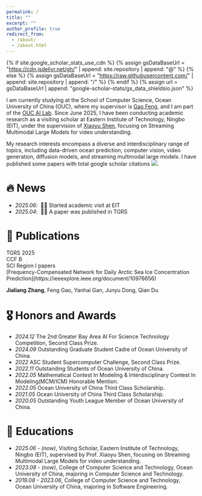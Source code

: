 ```yaml
---
permalink: /
title: ""
excerpt: ""
author_profile: true
redirect_from: 
  - /about/
  - /about.html
---
```


{% if site.google_scholar_stats_use_cdn %}
{% assign gsDataBaseUrl = "https://cdn.jsdelivr.net/gh/" | append: site.repository | append: "@" %}
{% else %}
{% assign gsDataBaseUrl = "https://raw.githubusercontent.com/" | append: site.repository | append: "/" %}
{% endif %}
{% assign url = gsDataBaseUrl | append: "google-scholar-stats/gs_data_shieldsio.json" %}

<span class='anchor' id='about-me'></span>

I am currently studying at the School of Computer Science, Ocean University of China (OUC), where my supervisor is [Gao Feng](https://oucai.club/fenggao), and I am part of the [OUC AI Lab](https://oucai.club/). Since June 2025, I have been conducting academic research as a visiting scholar at Eastern Institute of Technology, Ningbo (EIT), under the supervision of [Xiaoyu Shen](https://person.eitech.edu.cn/xxkxyjsxb/sxy/main.htm), focusing on Streaming Multimodal Large Models for video understanding.

My research interests encompass a diverse and interdisciplinary range of topics, including data-driven ocean prediction, computer vision, video generation, diffusion models, and streaming multimodal large models. I have published some papers with total google scholar citations <a href='https://scholar.google.com/citations?user=zk2uLXoAAAAJ'><img src="https://img.shields.io/endpoint?url={{ url | url_encode }}&logo=Google%20Scholar&labelColor=f6f6f6&color=9cf&style=flat&label=citations"></a>.


# 🔥 News
- _2025.06_: &nbsp;🎉🎉 Started academic visit at EIT
- _2025.04_: &nbsp;🎉🎉 A paper was published in TGRS

# 📝 Publications 

<div class='paper-box'>
  <!-- <div class='paper-box-image'>
    <div class="badge">TGRS 2025</div>
    <div class="badge">CCF B</div>
    <div class="badge">SCI Region I papers</div>
    <img src='images/SICFN.png' width="100%">
  </div> -->

  <div class='paper-box-text' markdown="1">
  <div class="badge">TGRS 2025</div>
  <div class="badge">CCF B</div>
  <div class="badge">SCI Region I papers</div>
  [Frequency-Compensated Network for Daily Arctic Sea Ice Concentration Prediction](https://ieeexplore.ieee.org/document/10976656) <span class='show_paper_citations' data='zk2uLXoAAAAJ:qjMakFHDy7sC'></span>

  **Jialiang Zhang**, Feng Gao, Yanhai Gan, Junyu Dong, Qian Du

  </div>
</div>

# 🎖 Honors and Awards

- _2024.12_ The 2nd Greater Bay Area AI For Science Technology Competition, Second Class Prize.
- _2024.09_ Outstanding Graduate Student Cadre of Ocean University of China.
- _2022_ ASC Student Supercomputer Challenge, Second Class Prize.
- _2022.11_ Outstanding Students of Ocean University of China.
- _2022.05_ Mathematical Contest In Modeling & Interdisciplinary Contest In Modeling(MCM/ICM) Honorable Mention.
- _2022.05_ Ocean University of China Third Class Scholarship.
- _2021.05_ Ocean University of China Third Class Scholarship.
- _2020.05_ Outstanding Youth League Member of Ocean University of China.

# 📖 Educations

- _2025.06 - (now)_, Visiting Scholar, Eastern Institute of Technology, Ningbo (EIT), supervised by Prof. Xiaoyu Shen, focusing on Streaming Multimodal Large Models for video understanding.
- _2023.08 - (now)_, College of Computer Science and Technology, Ocean University of China, majoring in Computer Science and Technology.
- _2019.08 - 2023.06_, College of Computer Science and Technology, Ocean University of China, majoring in Software Engineering.